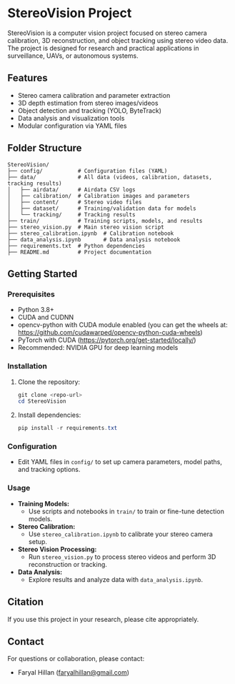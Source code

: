# StereoVision Project

StereoVision is a computer vision project focused on stereo camera calibration, 3D reconstruction, and object tracking using stereo video data. The project is designed for research and practical applications in surveillance, UAVs, or autonomous systems.

## Features
- Stereo camera calibration and parameter extraction
- 3D depth estimation from stereo images/videos
- Object detection and tracking (YOLO, ByteTrack)
- Data analysis and visualization tools
- Modular configuration via YAML files

## Folder Structure
```
StereoVision/
├── config/           # Configuration files (YAML)
├── data/             # All data (videos, calibration, datasets, tracking results)
│   ├── airdata/      # Airdata CSV logs
│   ├── calibration/  # Calibration images and parameters
│   ├── content/      # Stereo video files
│   ├── dataset/      # Training/validation data for models
│   └── tracking/     # Tracking results
├── train/            # Training scripts, models, and results
├── stereo_vision.py  # Main stereo vision script
├── stereo_calibration.ipynb  # Calibration notebook
├── data_analysis.ipynb       # Data analysis notebook
├── requirements.txt  # Python dependencies
├── README.md         # Project documentation
```

## Getting Started

### Prerequisites
- Python 3.8+
- CUDA and CUDNN
- opencv-python with CUDA module enabled (you can get the wheels at: https://github.com/cudawarped/opencv-python-cuda-wheels)
- PyTorch with CUDA (https://pytorch.org/get-started/locally/)
- Recommended: NVIDIA GPU for deep learning models

### Installation
1. Clone the repository:
   ```powershell
   git clone <repo-url>
   cd StereoVision
   ```
2. Install dependencies:
   ```powershell
   pip install -r requirements.txt
   ```

### Configuration
- Edit YAML files in `config/` to set up camera parameters, model paths, and tracking options.

### Usage
- **Training Models:**
  - Use scripts and notebooks in `train/` to train or fine-tune detection models.
- **Stereo Calibration:**
  - Use `stereo_calibration.ipynb` to calibrate your stereo camera setup.
- **Stereo Vision Processing:**
  - Run `stereo_vision.py` to process stereo videos and perform 3D reconstruction or tracking.
- **Data Analysis:**
  - Explore results and analyze data with `data_analysis.ipynb`.

## Citation
If you use this project in your research, please cite appropriately.

## Contact
For questions or collaboration, please contact:
- Faryal Hillan (faryalhillan@gmail.com)
